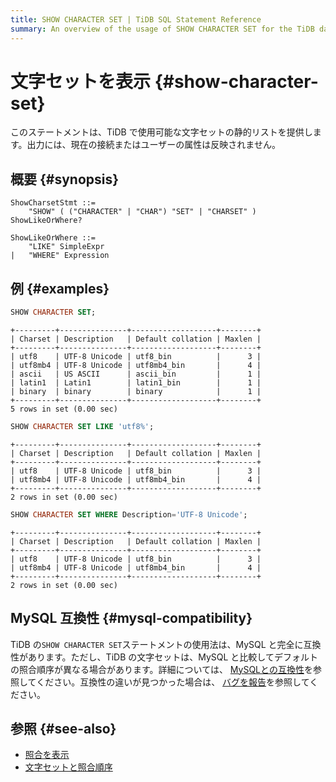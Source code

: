 ```yaml
---
title: SHOW CHARACTER SET | TiDB SQL Statement Reference
summary: An overview of the usage of SHOW CHARACTER SET for the TiDB database.
---
```


# 文字セットを表示 {#show-character-set}

このステートメントは、TiDB で使用可能な文字セットの静的リストを提供します。出力には、現在の接続またはユーザーの属性は反映されません。

## 概要 {#synopsis}

```ebnf+diagram
ShowCharsetStmt ::=
    "SHOW" ( ("CHARACTER" | "CHAR") "SET" | "CHARSET" ) ShowLikeOrWhere?

ShowLikeOrWhere ::=
    "LIKE" SimpleExpr
|   "WHERE" Expression
```

## 例 {#examples}

```sql
SHOW CHARACTER SET;
```

    +---------+---------------+-------------------+--------+
    | Charset | Description   | Default collation | Maxlen |
    +---------+---------------+-------------------+--------+
    | utf8    | UTF-8 Unicode | utf8_bin          |      3 |
    | utf8mb4 | UTF-8 Unicode | utf8mb4_bin       |      4 |
    | ascii   | US ASCII      | ascii_bin         |      1 |
    | latin1  | Latin1        | latin1_bin        |      1 |
    | binary  | binary        | binary            |      1 |
    +---------+---------------+-------------------+--------+
    5 rows in set (0.00 sec)

```sql
SHOW CHARACTER SET LIKE 'utf8%';
```

    +---------+---------------+-------------------+--------+
    | Charset | Description   | Default collation | Maxlen |
    +---------+---------------+-------------------+--------+
    | utf8    | UTF-8 Unicode | utf8_bin          |      3 |
    | utf8mb4 | UTF-8 Unicode | utf8mb4_bin       |      4 |
    +---------+---------------+-------------------+--------+
    2 rows in set (0.00 sec)

```sql
SHOW CHARACTER SET WHERE Description='UTF-8 Unicode';
```

    +---------+---------------+-------------------+--------+
    | Charset | Description   | Default collation | Maxlen |
    +---------+---------------+-------------------+--------+
    | utf8    | UTF-8 Unicode | utf8_bin          |      3 |
    | utf8mb4 | UTF-8 Unicode | utf8mb4_bin       |      4 |
    +---------+---------------+-------------------+--------+
    2 rows in set (0.00 sec)

## MySQL 互換性 {#mysql-compatibility}

TiDB の`SHOW CHARACTER SET`ステートメントの使用法は、MySQL と完全に互換性があります。ただし、TiDB の文字セットは、MySQL と比較してデフォルトの照合順序が異なる場合があります。詳細については、 [MySQLとの互換性](/mysql-compatibility.md)を参照してください。互換性の違いが見つかった場合は、 [バグを報告](https://docs.pingcap.com/tidb/stable/support)を参照してください。

## 参照 {#see-also}

-   [照合を表示](/sql-statements/sql-statement-show-collation.md)
-   [文字セットと照合順序](/character-set-and-collation.md)
